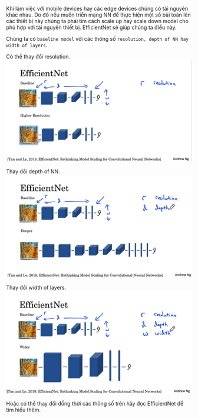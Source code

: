 Khi làm việc với mobile devices hay các edge devices chúng có tài nguyên khác nhau. Do đó nếu muốn triển mạng NN để thực hiện một số bài toán lên các thiết bị này chúng ta phải tìm cách scale up hay scale down model cho phù hợp với tài nguyên thiết bị. EfficientNet sẽ giúp chúng ta điều này.

Chúng ta có `baseline model` với các thông số `resolution, depth of NN hay width of layers`.

Có thể thay đổi resolution.
![eff](images/EfficientNet/eff0.png)

Thay đổi depth of NN.
![eff](images/EfficientNet/eff1.png)

Thay đổi width of layers. 
![eff](images/EfficientNet/eff2.png)

Hoặc có thể thay đổi đồng thời các thông số trên hãy đọc EfficientNet để tìm hiểu thêm.
